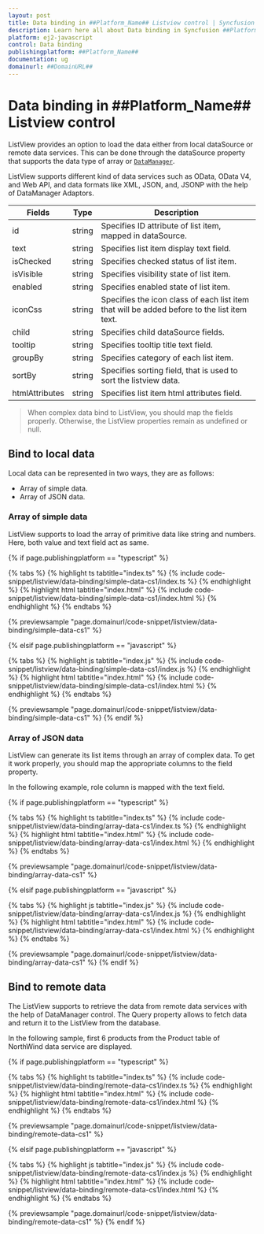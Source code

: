 ```yaml
---
layout: post
title: Data binding in ##Platform_Name## Listview control | Syncfusion
description: Learn here all about Data binding in Syncfusion ##Platform_Name## Listview control of Syncfusion Essential JS 2 and more.
platform: ej2-javascript
control: Data binding 
publishingplatform: ##Platform_Name##
documentation: ug
domainurl: ##DomainURL##
---
```


# Data binding in ##Platform_Name## Listview control

ListView provides an option to load the data either from local dataSource or remote data services. This can be done through the dataSource property that supports the data type of array or [`DataManager`](../api/data/dataManager/).

ListView supports different kind of data services such as OData, OData V4, and Web API, and data formats like XML, JSON, and, JSONP with the help of DataManager Adaptors.

| Fields | Type | Description |
|------|------|-------------|
| id | string | Specifies ID attribute of list item, mapped in dataSource. |
| text | string | Specifies list item display text field. |
| isChecked | string | Specifies checked status of list item. |
| isVisible | string | Specifies visibility state of list item. |
| enabled | string | Specifies enabled state of list item. |
| iconCss | string | Specifies the icon class of each list item that will be added before to the list item text. |
| child | string | Specifies child dataSource fields. |
| tooltip | string | Specifies tooltip title text field. |
| groupBy | string | Specifies category of each list item. |
| sortBy | string | Specifies sorting field, that is used to sort the listview data. |
| htmlAttributes | string | Specifies list item html attributes field. |

> When complex data bind to ListView, you should map the fields properly. Otherwise, the ListView properties remain as undefined or null.

## Bind to local data

Local data can be represented in two ways, they are as follows:

* Array of simple data.
* Array of JSON data.

### Array of simple data

ListView supports to load the array of primitive data like string and numbers. Here, both value and text field act as same.

{% if page.publishingplatform == "typescript" %}

 {% tabs %}
{% highlight ts tabtitle="index.ts" %}
{% include code-snippet/listview/data-binding/simple-data-cs1/index.ts %}
{% endhighlight %}
{% highlight html tabtitle="index.html" %}
{% include code-snippet/listview/data-binding/simple-data-cs1/index.html %}
{% endhighlight %}
{% endtabs %}
        
{% previewsample "page.domainurl/code-snippet/listview/data-binding/simple-data-cs1" %}

{% elsif page.publishingplatform == "javascript" %}

{% tabs %}
{% highlight js tabtitle="index.js" %}
{% include code-snippet/listview/data-binding/simple-data-cs1/index.js %}
{% endhighlight %}
{% highlight html tabtitle="index.html" %}
{% include code-snippet/listview/data-binding/simple-data-cs1/index.html %}
{% endhighlight %}
{% endtabs %}

{% previewsample "page.domainurl/code-snippet/listview/data-binding/simple-data-cs1" %}
{% endif %}

### Array of JSON data

ListView can generate its list items through an array of complex data. To get it work properly, you should map the appropriate columns to the field property.

In the following example, role column is mapped with the text field.

{% if page.publishingplatform == "typescript" %}

 {% tabs %}
{% highlight ts tabtitle="index.ts" %}
{% include code-snippet/listview/data-binding/array-data-cs1/index.ts %}
{% endhighlight %}
{% highlight html tabtitle="index.html" %}
{% include code-snippet/listview/data-binding/array-data-cs1/index.html %}
{% endhighlight %}
{% endtabs %}
        
{% previewsample "page.domainurl/code-snippet/listview/data-binding/array-data-cs1" %}

{% elsif page.publishingplatform == "javascript" %}

{% tabs %}
{% highlight js tabtitle="index.js" %}
{% include code-snippet/listview/data-binding/array-data-cs1/index.js %}
{% endhighlight %}
{% highlight html tabtitle="index.html" %}
{% include code-snippet/listview/data-binding/array-data-cs1/index.html %}
{% endhighlight %}
{% endtabs %}

{% previewsample "page.domainurl/code-snippet/listview/data-binding/array-data-cs1" %}
{% endif %}

## Bind to remote data

The ListView supports to retrieve the data from remote data services with the help of DataManager control. The Query property allows to fetch data and return it to the ListView from the database.

In the following sample, first 6 products from the Product table of NorthWind data service are displayed.

{% if page.publishingplatform == "typescript" %}

 {% tabs %}
{% highlight ts tabtitle="index.ts" %}
{% include code-snippet/listview/data-binding/remote-data-cs1/index.ts %}
{% endhighlight %}
{% highlight html tabtitle="index.html" %}
{% include code-snippet/listview/data-binding/remote-data-cs1/index.html %}
{% endhighlight %}
{% endtabs %}
        
{% previewsample "page.domainurl/code-snippet/listview/data-binding/remote-data-cs1" %}

{% elsif page.publishingplatform == "javascript" %}

{% tabs %}
{% highlight js tabtitle="index.js" %}
{% include code-snippet/listview/data-binding/remote-data-cs1/index.js %}
{% endhighlight %}
{% highlight html tabtitle="index.html" %}
{% include code-snippet/listview/data-binding/remote-data-cs1/index.html %}
{% endhighlight %}
{% endtabs %}

{% previewsample "page.domainurl/code-snippet/listview/data-binding/remote-data-cs1" %}
{% endif %}
